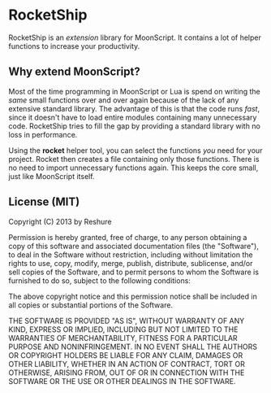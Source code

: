 RocketShip
==========

RocketShip is an *extension* library for MoonScript. It contains a lot of helper functions to increase your productivity.

Why extend MoonScript?
-----------------------

Most of the time programming in MoonScript or Lua is spend on writing the *same* small functions over and over again because of the lack of any extensive standard library. The advantage of this is that the code runs *fast*, since it doesn't have to load entire modules containing many unnecessary code. RocketShip tries to fill the gap by providing a standard library with no loss in performance.

Using the **rocket** helper tool, you can select the functions *you* need for your project. Rocket then creates a file containing only those functions. There is no need to import unnecessary functions again. This keeps the core small, just like MoonScript itself.

License (MIT)
-------------

Copyright (C) 2013 by Reshure

Permission is hereby granted, free of charge, to any person obtaining a copy of this software and associated documentation files (the "Software"), to deal in the Software without restriction, including without limitation the rights to use, copy, modify, merge, publish, distribute, sublicense, and/or sell copies of the Software, and to permit persons to whom the Software is furnished to do so, subject to the following conditions:

The above copyright notice and this permission notice shall be included in all copies or substantial portions of the Software.

THE SOFTWARE IS PROVIDED "AS IS", WITHOUT WARRANTY OF ANY KIND, EXPRESS OR IMPLIED, INCLUDING BUT NOT LIMITED TO THE WARRANTIES OF MERCHANTABILITY, FITNESS FOR A PARTICULAR PURPOSE AND NONINFRINGEMENT. IN NO EVENT SHALL THE AUTHORS OR COPYRIGHT HOLDERS BE LIABLE FOR ANY CLAIM, DAMAGES OR OTHER LIABILITY, WHETHER IN AN ACTION OF CONTRACT, TORT OR OTHERWISE, ARISING FROM, OUT OF OR IN CONNECTION WITH THE SOFTWARE OR THE USE OR OTHER DEALINGS IN THE SOFTWARE.